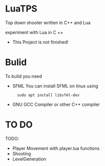# LuaTPS
 Top down shooter written in C++ and Lua
 
 experiment with Lua in C ++
 
 * This Project is not finished!
# Bulid

To bulid you need
* SFML
You can install SFML on linux using


        sudo apt install libsfml-dev


* GNU GCC Compiler
or other C++ compiler

# TO DO 
 TODO:
   * Player Movement with player.lua functions
   * Shooting
   * LevelGeneration
